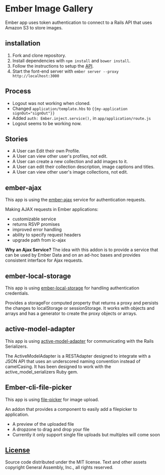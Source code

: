 # Ember Image Gallery

Ember app uses token authentication to connect to a Rails API
that uses Amazon S3 to store images.

## installation

1.  Fork and clone repository.
1.  Install dependencies with `npm install` and `bower install`.
1.  Follow the instructions to setup the [API](https://github.com/faetea/ember-auth-api).
1.  Start the font-end server with `ember server --proxy http://localhost:3000`

## Process

-   Logout was not working when cloned.
-   Changed `application/template.hbs` to `{{my-application signOut="signOut"}}`
-   Added `auth: Ember.inject.service(),` in `app/application/route.js`
-   Logout seems to be working now.

## Stories

-   A User can Edit their own Profile.
-   A User can view other user's profiles, not edit.
-   A User can create a new collection and add images to it.
-   A User can edit their collection description, image captions and titles.
-   A User can view other user's image collections, not edit.

## ember-ajax

This app is using the [ember-ajax](https://github.com/ember-cli/ember-ajax)
service for authentication requests.

Making AJAX requests in Ember applications:

-   customizable service
-   returns RSVP promises
-   improved error handling
-   ability to specify request headers
-   upgrade path from ic-ajax

**Why an Ajax Service?**
The idea with this addon is to provide a service that can be used by Ember Data
 and on an ad-hoc bases and provides consistent interface for Ajax requests.

## ember-local-storage

This app is using [ember-local-storage](https://github.com/funkensturm/ember-local-storage)
for handling authentication credentials.

Provides a storageFor computed property that returns a proxy and persists the
changes to localStorage or sessionStorage. It works with objects and arrays
and has a generator to create the proxy objects or arrays.

## active-model-adapter

This app is using [active-model-adapter](https://github.com/ember-data/active-model-adapter)
for communicating with the Rails Serializers.

The ActiveModelAdapter is a RESTAdapter designed to integrate with a JSON API
that uses an underscored naming convention instead of camelCasing.
It has been designed to work with the active_model_serializers Ruby gem.

## Ember-cli-file-picker

This app is using [file-picker](https://github.com/funkensturm/ember-cli-file-picker)
for image upload.

An addon that provides a component to easily add a filepicker to application.

-   A preview of the uploaded file
-   A dropzone to drag and drop your file
-   Currently it only support single file uploads but multiples will come soon

## [License](LICENSE)

Source code distributed under the MIT license.
Text and other assets copyright General Assembly, Inc., all rights reserved.
